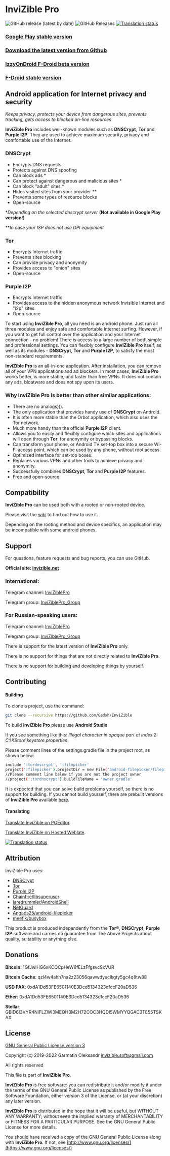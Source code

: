 # InviZible Pro

![GitHub release (latest by date)](https://img.shields.io/github/v/release/gedsh/invizible?style=plastic)
![GitHub Releases](https://img.shields.io/github/downloads/gedsh/invizible/latest/total?color=blue&style=plastic)
[![Translation status](https://hosted.weblate.org/widgets/invizible/-/invizible/svg-badge.svg)](https://hosted.weblate.org/engage/invizible/?utm_source=widget)

### [Google Play stable version](https://play.google.com/store/apps/details?id=pan.alexander.tordnscrypt.gp)

### [Download the latest version from Github](https://github.com/Gedsh/InviZible/releases/latest)

### [IzzyOnDroid F-Droid beta version](https://apt.izzysoft.de/fdroid/index/apk/pan.alexander.tordnscrypt)

### [F-Droid stable version](https://f-droid.org/packages/pan.alexander.tordnscrypt.stable/)

## Android application for Internet privacy and security

*Keeps privacy, protects your device from dangerous sites, prevents tracking, gets access to blocked on-line resources*

**InviZible Pro** includes well-known modules such as **DNSCrypt**, **Tor** and **Purple I2P**.
They are used to achieve maximum security, privacy and comfortable use of the Internet.

### DNSCrypt
* Encrypts DNS requests
* Protects against DNS spoofing
* Can block ads *
* Can protect against dangerous and malicious sites *
* Can block "adult" sites *
* Hides visited sites from your provider **
* Prevents some types of resource blocks
* Open-source

**Depending on the selected dnscrypt server*
**(Not available in Google Play version!)**

***In case your ISP does not use DPI equipment*

### Tor
* Encrypts Internet traffic
* Prevents sites blocking
* Can provide privacy and anonymity
* Provides access to "onion" sites
* Open-source

### Purple I2P
* Encrypts Internet traffic
* Provides access to the hidden anonymous network Invisible Internet and "i2p" sites
* Open-source

To start using **InviZible Pro**, all you need is an android phone.
Just run all three modules and enjoy safe and comfortable Internet surfing. However,
if you want to get full control over the application and your Internet connection - no problem!
There is access to a large number of both simple and professional settings.
You can flexibly configure **InviZible Pro** itself, as well as its modules - **DNSCrypt**,
**Tor** and **Purple I2P**, to satisfy the most non-standard requirements.

**InviZible Pro** is an all-in-one application. After installation, you can remove all of your VPN applications and ad blockers.
 In most cases, **InviZible Pro** works better, is more stable, and faster than free VPNs.
 It does not contain any ads, bloatware and does not spy upon its users.
 
### Why InviZible Pro is better than other similar applications:
* There are no analogs))).
* The only application that provides handy use of **DNSCrypt** on Android.
* It is often more stable than the Orbot application, which also uses the Tor network.
* Much more handy than the official **Purple I2P** client.
* Allows you to easily and flexibly configure which sites and applications will open through **Tor**,
 for anonymity or bypassing blocks.
* Can transform your phone, or Android TV set-top box into a secure Wi-Fi access point,
 which can be used by any phone, without root access.
* Optimized interface for set-top boxes.
* Replaces various VPNs and other tools to achieve privacy and anonymity.
* Successfully combines **DNSCrypt**, **Tor** and **Purple I2P** features.
* Free and open-source.

## Compatibility

**InviZible Pro** can be used both with a rooted or non-rooted device.

Please visit the [wiki](https://github.com/Gedsh/InviZible/wiki) to find out how to use it.

Depending on the rooting method and device specifics, an application may be incompatible with some android phones.


## Support

For questions, feature requests and bug reports, you can use GitHub.

**Official site: [invizible.net](https://invizible.net)**

### International:
 
Telegram channel: [InviZiblePro](https://t.me/InviZiblePro)

Telegram group: [InviZiblePro_Group](https://t.me/InviZiblePro_Group)

### For Russian-speaking users:

Telegram channel: [InviZiblePro](https://t.me/InviZibleProRus)

Telegram group: [InviZiblePro_Group](https://t.me/InviZibleProRus_Group)

There is support for the latest version of **InviZible Pro** only.

There is no support for things that are not directly related to **InviZible Pro**.

There is no support for building and developing things by yourself.

## Contributing

#### Building
To clone a project, use the command:
```bash
git clone --recursive https://github.com/Gedsh/InviZible
```

To build **InviZible Pro** please use **Android Studio**.

If you see something like this:
_Illegal character in opaque part at index 2: C:\KStore\keystore.properties_

Please comment lines of the settings.gradle file in the project root, as shown below:

```bash
include ':tordnscrypt', ':filepicker'
project(':filepicker').projectDir = new File('android-filepicker/filepicker')
//Please comment line below if you are not the project owner
//project(':tordnscrypt').buildFileName = 'owner.gradle'
```

It is expected that you can solve build problems yourself, so there is no support for building. 
If you cannot build yourself, there are prebuilt versions of **InviZible Pro** available [here](https://github.com/Gedsh/InviZible/releases/latest).

#### Translating

[Translate InviZible on POEditor](https://poeditor.com/join/project/h6ulNL9gEd).

[Translate InviZible on Hosted Weblate](https://hosted.weblate.org/engage/invizible/).

[![Translation status](https://hosted.weblate.org/widgets/invizible/-/multi-auto.svg)](https://hosted.weblate.org/engage/invizible/?utm_source=widget)

## Attribution

InviZible Pro uses:

* [DNSCrypt](https://github.com/jedisct1/dnscrypt-proxy)
* [Tor](https://www.torproject.org/)
* [Purple I2P](https://github.com/PurpleI2P/i2pd)
* [Chainfire/libsuperuser](https://github.com/Chainfire/libsuperuser)
* [jaredrummler/AndroidShell](https://github.com/jaredrummler/AndroidShell)
* [NetGuard](https://github.com/M66B/NetGuard)
* [Angads25/android-filepicker](https://github.com/Angads25/android-filepicker)
* [meefik/busybox](https://github.com/meefik/busybox)

This product is produced independently from the **Tor®**, **DNSCrypt**, **Purple I2P** software 
and carries no guarantee from The Above Projects about quality, suitability or anything else.

## Donations

**Bitcoin**: 1GfJwiHG6xKCQCpHeW6fELzFfgsvcSxVUR

**Bitcoin Cache**: qzl4w4ahh7na2z23056qawwdyuclkgty5gc4q8tw88

**USD PAX**: 0xdA1Dd53FE6501140E3Dcd5134323dfccF20aD536

**Ether**: 0xdA1Dd53FE6501140E3Dcd5134323dfccF20aD536

**Stellar**: GBID6I3VYR4NIFLZWI3MEQH3M2H72COC3HQDI5WMYYQGAC3TE55TSKAX

## License

[GNU General Public License version 3](https://www.gnu.org/licenses/gpl-3.0.txt)

Copyright (c) 2019-2022 Garmatin Oleksandr invizible.soft@gmail.com

All rights reserved

This file is part of **InviZible Pro**.

**InviZible Pro** is free software: you can redistribute it and/or modify it under the terms of the GNU General Public License as published by the Free Software Foundation, either version 3 of the License, or (at your discretion) any later version.

**InviZible Pro** is distributed in the hope that it will be useful, but WITHOUT ANY WARRANTY; without even the implied warranty of MERCHANTABILITY or FITNESS FOR A PARTICULAR PURPOSE. See the GNU General Public License for more details.

You should have received a copy of the GNU General Public License along with **InviZible Pro**. If not, see [http://www.gnu.org/licenses/](https://www.gnu.org/licenses/)


